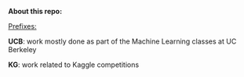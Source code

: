 **About this repo:**

<u>Prefixes:</u>

**UCB**: work mostly done as part of the Machine Learning classes at UC Berkeley

**KG**: work related to Kaggle competitions

